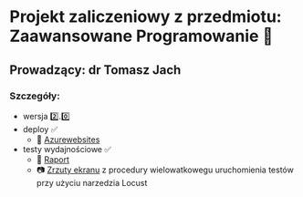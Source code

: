 # Projekt zaliczeniowy z przedmiotu: Zaawansowane Programowanie :snake:
## Prowadzący: dr Tomasz Jach
### Szczegóły:
- wersja :two:.:zero:
- deploy :white_check_mark:
  - :link: [Azurewebsites](https://mcsliwa.azurewebsites.net/docs)
- testy wydajnościowe :white_check_mark:
  - :link: [Raport](maciej-sliwa-zp-nii/tree/main/locustTestResults/report_1670623723.4569175.html)
  - :camera: [Zrzuty ekranu](maciej-sliwa-zp-nii/tree/main/locustTestResults) z procedury wielowatkowegu uruchomienia testów przy użyciu narzedzia Locust
